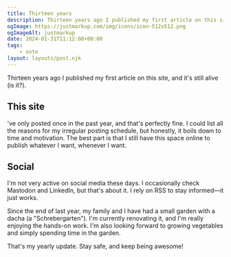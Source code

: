 ```yaml
---
title: Thirteen years
description: Thirteen years ago I published my first article on this site, and it's still kind of alive
ogImage: https://justmarkup.com/img/icons/icon-512x512.png
ogImageAlt: justmarkup
date: 2024-01-31T11:12:08+00:00
tags:
    - note
layout: layouts/post.njk
---
```


Thirteen years ago I published my first article on this site, and it's still alive (is it?).

## This site

've only posted once in the past year, and that's perfectly fine. I could list all the reasons for my irregular posting schedule, but honestly, it boils down to time and motivation. The best part is that I still have this space online to publish whatever I want, whenever I want.

## Social

I'm not very active on social media these days. I occasionally check Mastodon and LinkedIn, but that's about it. I rely on RSS to stay informed—it just works.

Since the end of last year, my family and I have had a small garden with a dacha (a "Schrebergarten"). I'm currently renovating it, and I'm really enjoying the hands-on work. I'm also looking forward to growing vegetables and simply spending time in the garden.

That's my yearly update. Stay safe, and keep being awesome!